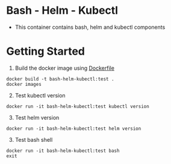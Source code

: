 # Bash - Helm - Kubectl
- This container contains bash, helm and kubectl components

# Getting Started
1. Build the docker image using [Dockerfile](./Dockerfile)
```shell
docker build -t bash-helm-kubectl:test .
docker images
```
2. Test kubectl version
```shell
docker run -it bash-helm-kubectl:test kubectl version
```
3. Test helm version
```shell
docker run -it bash-helm-kubectl:test helm version
```
3. Test bash shell
```shell
docker run -it bash-helm-kubectl:test bash
exit
```
